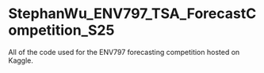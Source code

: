 # StephanWu_ENV797_TSA_ForecastCompetition_S25
All of the code used for the ENV797 forecasting competition hosted on Kaggle. 
